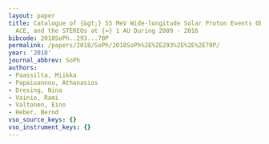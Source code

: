```yaml
---
layout: paper
title: Catalogue of {&gt;} 55 MeV Wide-longitude Solar Proton Events Observed by SOHO,
  ACE, and the STEREOs at {≈} 1 AU During 2009 - 2016
bibcode: 2018SoPh..293...70P
permalink: /papers/2018/SoPh/2018SoPh%2E%2E293%2E%2E%2E70P/
year: '2018'
journal_abbrev: SoPh
authors:
- Paassilta, Miikka
- Papaioannou, Athanasios
- Dresing, Nina
- Vainio, Rami
- Valtonen, Eino
- Heber, Bernd
vso_source_keys: {}
vso_instrument_keys: {}
---
```

